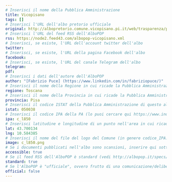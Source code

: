 ```yaml
---
# Inserisci il nome della Pubblica Amministrazione
title: Vicopisano
tags: []
# Inserisci l'URL dell'albo pretorio ufficiale
original: http://albopretorio.comune.vicopisano.pi.it/web/trasparenza/papca-ap/-/papca/igrid/187/161
# Inserisci l'URL del feed RSS dell'AlboPOP
rss: https://node2.feed43.com/albopop-vicopisano.xml
# Inserisci, se esiste, l'URL dell'account twitter dell'albo
twitter: 
# Inserisci, se esiste, l'URL della pagina Facebook dell'albo
facebook: 
# Inserisci, se esiste, l'URL del canale Telegram dell'albo
telegram:
pdf: 
# Inserisci i dati dell'autore dell'AlboPOP
author: "[Fabrizio Puce] (https://www.linkedin.com/in/fabriziopuce/)"
# Inserisci il nome della Regione in cui ricade la Pubblica Amministrazione
regione: Toscana
# Inserisci il nome della Provincia in cui ricade la Pubblica Amministrazione
provincia: Pisa
# Inserisci il codice ISTAT della Pubblica Amministrazione di questo albo
istat: 050038
# Inserisci il codice IPA della PA (lo puoi cercare qui https://www.indicepa.gov.it/documentale/index.php)
ipa: c_l850
# Inserisci latitudine e longitudine di un punto nell'area in cui ricade la PA
lat: 43.700134
lng: 10.584385
# Inserisci il nome del file del logo del Comune (in genere codice_IPA.png)
image: c_l850.png
# Se i documenti pubblicati nell'albo sono scansioni, inserire qui sotto "false" (senza virgolette)
accessible: true
# Se il feed RSS dell'AlboPOP è standard (vedi http://albopop.it/specs/), inserire qui sotto "true" (senza virgolette)
standard: true
# Se l'AlboPOP è "ufficiale", ovvero frutto di una comunicazione/delibera della PA, inserire qui sotto "true" (senza virgolette)
official: false
---
```

